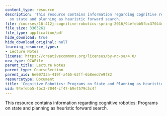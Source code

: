```yaml
---
content_type: resource
description: 'This resource contains information regarding cognitive robotics: Programs
  on state and planning as heuristic forward search.'
file: /courses/16-412j-cognitive-robotics-spring-2016/94efebb5fbc37044cf47b9ef579c5c4f_MIT16_412JS16_L5.pdf
file_size: 3363261
file_type: application/pdf
hide_download: true
hide_download_original: null
learning_resource_types:
- Lecture Notes
license: https://creativecommons.org/licenses/by-nc-sa/4.0/
ocw_type: OCWFile
parent_title: Lecture Notes
parent_type: CourseSection
parent_uid: 6e00733a-419f-a465-63ff-6b8eed7e9f82
resourcetype: Document
title: 'Cognitive Robotics: Programs on State and Planning as Heuristic Forward Search'
uid: 94efebb5-fbc3-7044-cf47-b9ef579c5c4f
---
```

This resource contains information regarding cognitive robotics: Programs on state and planning as heuristic forward search.